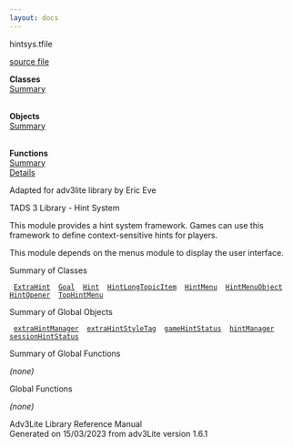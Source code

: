 ```yaml
---
layout: docs
---
```

<span class="title">hintsys.t</span><span class="type">file</span>

[source file](../source/hintsys.t.html)

**Classes**  
[Summary](#_ClassSummary_)  
 

**Objects**  
[Summary](#_ObjectSummary_)  
 

**Functions**  
[Summary](#_FunctionSummary_)  
[Details](#_Functions_)

<div class="fdesc">

Adapted for adv3lite library by Eric Eve

TADS 3 Library - Hint System

This module provides a hint system framework. Games can use this
framework to define context-sensitive hints for players.

This module depends on the menus module to display the user interface.

</div>

<span id="_ClassSummary_"></span>

<div class="mjhd">

<span class="hdln">Summary of Classes</span>  

</div>

` `[`ExtraHint`](../object/ExtraHint.html)`  `[`Goal`](../object/Goal.html)`  `[`Hint`](../object/Hint.html)`  `[`HintLongTopicItem`](../object/HintLongTopicItem.html)`  `[`HintMenu`](../object/HintMenu.html)`  `[`HintMenuObject`](../object/HintMenuObject.html)`  `[`HintOpener`](../object/HintOpener.html)`  `[`TopHintMenu`](../object/TopHintMenu.html)`  `
<span id="_ObjectSummary_"></span>

<div class="mjhd">

<span class="hdln">Summary of Global Objects</span>  

</div>

` `[`extraHintManager`](../object/extraHintManager.html)`  `[`extraHintStyleTag`](../object/extraHintStyleTag.html)`  `[`gameHintStatus`](../object/gameHintStatus.html)`  `[`hintManager`](../object/hintManager.html)`  `[`sessionHintStatus`](../object/sessionHintStatus.html)`  `
<span id="FunctionSummary_"></span>

<div class="mjhd">

<span class="hdln">Summary of Global Functions</span>  

</div>

*(none)* <span id="_Functions_"></span>

<div class="mjhd">

<span class="hdln">Global Functions</span>  

</div>

*(none)*

<div class="ftr">

Adv3Lite Library Reference Manual  
Generated on 15/03/2023 from adv3Lite version 1.6.1

</div>
